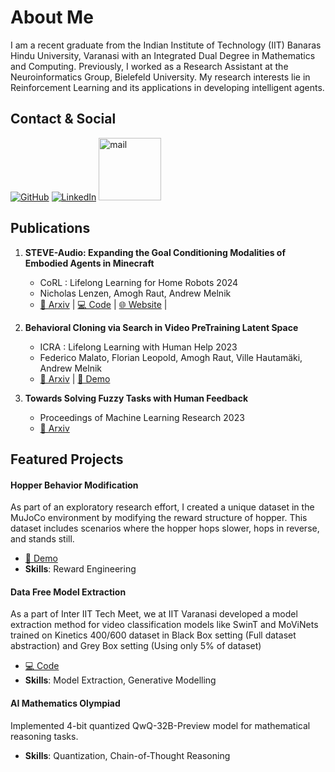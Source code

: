 # About Me


I am a recent graduate from the Indian Institute of Technology (IIT) Banaras Hindu University, Varanasi with an Integrated Dual Degree in Mathematics and Computing. Previously, I worked as a Research Assistant at the Neuroinformatics Group, Bielefeld University. My research interests lie in Reinforcement Learning and its applications in developing intelligent agents.

## Contact & Social

[<img src="https://img.shields.io/badge/GitHub-AmoghRaut-blue?style=flat-square&logo=github" alt="GitHub">](https://github.com/AmoghRaut)
[<img src="https://img.shields.io/badge/LinkedIn-Amogh%20Raut-blue?style=flat-square&logo=linkedin" alt="LinkedIn">](https://www.linkedin.com/in/amogh-raut-4288a4264/)
[<img width="100" height="100" src="https://img.icons8.com/ios/100/mail.png" alt="mail"/>](mailto:rautamogh3@gmail.com)

## Publications

1. **STEVE-Audio: Expanding the Goal Conditioning Modalities of Embodied Agents in Minecraft**
   - CoRL : Lifelong Learning for Home Robots 2024
   - Nicholas Lenzen, Amogh Raut, Andrew Melnik
   - [📄 Arxiv](https://arxiv.org/abs/2412.00949) | [💻 Code](https://github.com/nlenzen/steve_multimodal/) | [🌐 Website](https://sites.google.com/itbhu.ac.in/steve-audio/home) |

2. **Behavioral Cloning via Search in Video PreTraining Latent Space**
   - ICRA : Lifelong Learning with Human Help 2023
   - Federico Malato, Florian Leopold, Amogh Raut, Ville Hautamäki, Andrew Melnik
   - [📄 Arxiv](https://arxiv.org/abs/2212.13326) | [🎥 Demo](https://drive.google.com/file/d/1DF9WZior4eIapOpjCIFtnbnhP_5tuckY/view?usp=share_link)

3. **Towards Solving Fuzzy Tasks with Human Feedback**
   - Proceedings of Machine Learning Research 2023
   - [📄 Arxiv](https://arxiv.org/abs/2303.13512)

## Featured Projects

#### Hopper Behavior Modification
As part of an exploratory research effort, I created a unique dataset in the MuJoCo environment
by modifying the reward structure of hopper. This dataset includes scenarios where the hopper
hops slower, hops in reverse, and stands still.
- [🎥 Demo](https://drive.google.com/drive/u/1/folders/1e6jph-_49LnZMyFoIZvSZe4GQLZQ7AIG)
- **Skills**: Reward Engineering

#### Data Free Model Extraction
As a part of Inter IIT Tech Meet, we at IIT Varanasi developed a model extraction method for
video classification models like SwinT and MoViNets trained on Kinetics 400/600 dataset in Black
Box setting (Full dataset abstraction) and Grey Box setting (Using only 5% of dataset)
- [💻 Code](https://github.com/COPS-IITBHU/Model-Extraction-Attacks-Video-Classification)
- **Skills**: Model Extraction, Generative Modelling

#### AI Mathematics Olympiad
Implemented 4-bit quantized QwQ-32B-Preview model for mathematical reasoning tasks.
- **Skills**: Quantization, Chain-of-Thought Reasoning

